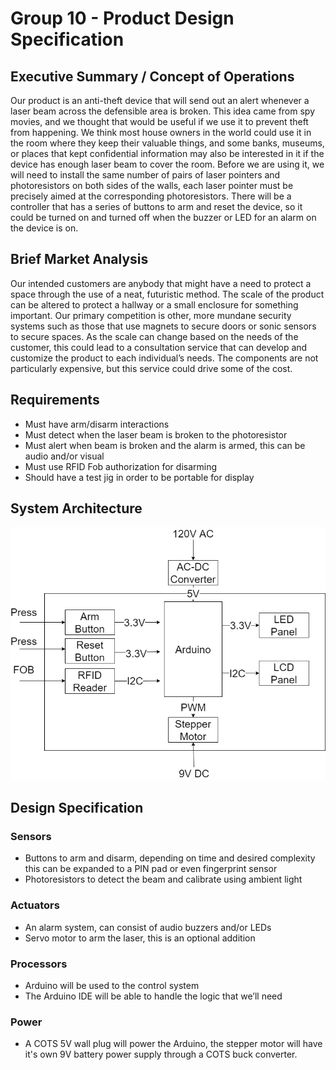 # Group 10 - Product Design Specification

## Executive Summary / Concept of Operations
Our product is an anti-theft device that will send out an alert whenever a laser beam across the defensible area is broken. This idea came from spy movies, and we thought that would be useful if we use it to prevent theft from happening. We think most house owners in the world could use it in the room where they keep their valuable things, and some banks, museums, or places that kept confidential information may also be interested in it if the device has enough laser beam to cover the room. Before we are using it, we will need to install the same number of pairs of laser pointers and photoresistors on both sides of the walls, each laser pointer must be precisely aimed at the corresponding photoresistors. There will be a controller that has a series of buttons to arm and reset the device, so it could be turned on and turned off when the buzzer or LED for an alarm on the device is on.
## Brief Market Analysis
Our intended customers are anybody that might have a need to protect a space through the use of a neat, futuristic method. The scale of the product can be altered to protect a hallway or a small enclosure for something important. Our primary competition is other, more mundane security systems such as those that use magnets to secure doors or sonic sensors to secure spaces. As the scale can change based on the needs of the customer, this could lead to a consultation service that can develop and customize the product to each individual’s needs. The components are not particularly expensive, but this service could drive some of the cost.
## Requirements
-   Must have arm/disarm interactions
-   Must detect when the laser beam is broken to the photoresistor
-   Must alert when beam is broken and the alarm is armed, this can be audio and/or visual
-   Must use RFID Fob authorization for disarming
-   Should have a test jig in order to be portable for display
## System Architecture
![](L1.png)
## Design Specification
### Sensors
- Buttons to arm and disarm, depending on time and desired complexity this can be expanded to a PIN pad or even fingerprint sensor
- Photoresistors to detect the beam and calibrate using ambient light
### Actuators
- An alarm system, can consist of audio buzzers and/or LEDs  
- Servo motor to arm the laser, this is an optional addition
### Processors
- Arduino will be used to the control system
- The Arduino IDE will be able to handle the logic that we’ll need
### Power
- A COTS 5V wall plug will power the Arduino, the stepper motor will have it's own 9V battery power supply through a COTS buck converter.